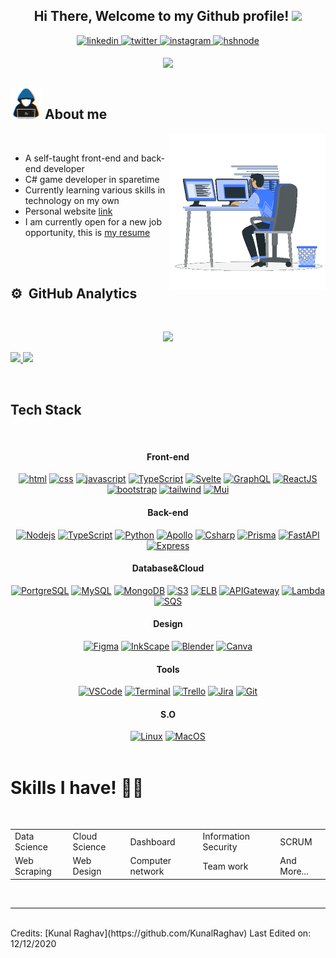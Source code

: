 <div align="center">
  <h2>
    Hi There, Welcome to my Github profile!
    <img src="https://github.com/abdoachhoubi/abdoachhoubi/blob/main/gifs/Hi.gif" width="30" />
  </h2>
  <a href="https://linkedin.com/in/abdoachhoubi" target="_blank">
    <img
      src=https://img.shields.io/badge/linkedin-%2300acee.svg?color=405DE6&style=for-the-badge&logo=linkedin&logoColor=white
      alt=linkedin style="margin-bottom: 5px;" />
  </a>
  <a href="https://twitter.com/abdo_achhoubi" target="_blank">
    <img
      src=https://img.shields.io/badge/twitter-%2300acee.svg?color=1DA1F2&style=for-the-badge&logo=twitter&logoColor=white
      alt=twitter style="margin-bottom: 5px;" />
  </a>
  <a href="https://instagram.com/abdo.achhoubi" target="_blank">
    <img
      src=https://img.shields.io/badge/instagram-%ff5851db.svg?color=C13584&style=for-the-badge&logo=instagram&logoColor=white
      alt=instagram style="margin-bottom: 5px;" />
  </a>
  <a href="https://achhoubiplus.hashnode.dev" target="_blank">
    <img
      src=https://img.shields.io/badge/hashnode-%2300acee.svg?color=2962FF&style=for-the-badge&logo=hashnode&logoColor=white
      alt=hshnode style="margin-bottom: 5px;" />
  </a>
  <p align="center">
    <a href="https://github.com/DenverCoder1/readme-typing-svg"><img
        src="https://readme-typing-svg.herokuapp.com?font=Ubuntu&color=red&size=30&center=true&vCenter=true&width=600&height=100&lines=Coder..&hearts;++;Front-End+Developer,;Back+End+Developer,;Cloud+Science+Student,;Active+Learner/Researcher,;Love+to+learn+new+stuffs..<3" /></a>
  </p>
</div>

## <picture><img src="https://github.com/0xAbdulKhalid/0xAbdulKhalid/raw/main/assets/mdImages/about_me.gif" width="50px" /></picture> **About me**

<picture>
  <img align="right" src="https://github.com/0xAbdulKhalid/0xAbdulKhalid/raw/main/assets/mdImages/Right_Side.gif"
    width="250px" />
</picture>

<br />

- A self-taught front-end and back-end developer
- C# game developer in sparetime
- Currently learning various skills in technology on my own
- Personal website [link](https://www.0xabdulkhalid.ml)
- I am currently open for a new job opportunity, this is [my resume](https://read.cv/0xabdulkhalid)

<br /><br />

## ⚙️ &nbsp;GitHub Analytics

<br />
<p align="center">
  <a href="https://github.com/AVS1508"><img height="180em"
      src="https://github-readme-stats-eight-theta.vercel.app/api/top-langs/?username=KomuraAK&hide_border=true&layout=compact&langs_count=8&theme=algolia" />
  </a>
</p>
<p align="left">
  <a href="https://abhigyantrips.dev/">
    <img width="49.5%"
      src="https://github-readme-stats-eight-theta.vercel.app/api?username=KomuraAK&show_icons=true&theme=algolia&hide_border=true&include_all_commits=true&count_private=true" />
    <img width="49.5%"
      src="https://github-readme-streak-stats.herokuapp.com/?user=KomuraAK&theme=algolia&hide_border=true" />
  </a>
</p>
<br />

## Tech Stack

<br />
<div align="center">
  <h4>Front-end</h4>
  <a margin="10" href="https://developer.mozilla.org/en-US/docs/Web/HTML" target="_blank"><img width="30" margin="10px"
      src="https://github.com/abdoachhoubi/abdoachhoubi/blob/main/svgs/html.svg" alt="html" /></a>
  <a margin="10" href="https://developer.mozilla.org/en-US/docs/Web/CSS" target="_blank"><img margin="10px" width="30"
      src="https://github.com/abdoachhoubi/abdoachhoubi/blob/main/svgs/css.svg" alt="css" /></a>
  <a margin="10" href="https://developer.mozilla.org/en-US/docs/Web/JavaScript" target="_blank"><img margin="10px"
      width="30" src="https://github.com/abdoachhoubi/abdoachhoubi/blob/main/svgs/javascript.svg"
      alt="javascript" /></a>
  <a margin="10" href="https://sass-lang.com" target="_blank"><img margin="10px" width="30"
      src="https://upload.wikimedia.org/wikipedia/commons/thumb/4/4c/Typescript_logo_2020.svg/512px-Typescript_logo_2020.svg.png?20221110153201"
      alt="TypeScript" /></a>
  <a margin="10" href="https://sass-lang.com" target="_blank"><img margin="10px" width="30"
      src="https://github.com/abdoachhoubi/abdoachhoubi/blob/main/svgs/svelte.svg" alt="Svelte" /></a>
  <a margin="10" href="https://sass-lang.com" target="_blank"><img margin="10px" width="30"
      src="https://github.com/abdoachhoubi/abdoachhoubi/blob/main/svgs/graphql.svg" alt="GraphQL" /></a>
  <a margin="10" href="https://sass-lang.com" target="_blank"><img margin="10px" width="30"
      src="https://github.com/abdoachhoubi/abdoachhoubi/blob/main/svgs/react.svg" alt="ReactJS" /></a>
  <a margin="10" href="https://getbootstrap.com" target="_blank"><img margin="10px" width="30"
      src="https://github.com/abdoachhoubi/abdoachhoubi/blob/main/svgs/bootstrap.svg" alt="bootstrap" /></a>
  <a margin="10" href="https://tailwindcss.com" target="_blank"><img margin="10px" width="30"
      src="https://github.com/abdoachhoubi/abdoachhoubi/blob/main/svgs/tailwind.svg" alt="tailwind" /></a>
  <a margin="10" href="https://sass-lang.com" target="_blank"><img margin="10px" width="30"
      src="https://github.com/abdoachhoubi/abdoachhoubi/blob/main/svgs/materialui.svg" alt="Mui" /></a>
</div>
<div align="center">
  <h4>Back-end</h4>
  <a margin="10" href="https://sass-lang.com" target="_blank"><img margin="10px" width="30"
      src="https://github.com/abdoachhoubi/abdoachhoubi/blob/main/svgs/nodejs.svg" alt="Nodejs" /></a>
  <a margin="10" href="https://sass-lang.com" target="_blank"><img margin="10px" width="30"
      src="https://upload.wikimedia.org/wikipedia/commons/thumb/4/4c/Typescript_logo_2020.svg/512px-Typescript_logo_2020.svg.png?20221110153201"
      alt="TypeScript" /></a>
  <a margin="10" href="https://sass-lang.com" target="_blank"><img margin="10px" width="30"
      src="https://github.com/MarikIshtar007/MarikIshtar007/blob/master/images/python2.png" alt="Python" /></a>
  <a margin="10" href="https://sass-lang.com" target="_blank"><img margin="10px" width="32"
      src="https://global.discourse-cdn.com/business5/uploads/apollographql/original/1X/25bd5104d61020fe4dc0777a5919cd009bca633e.png"
      alt="Apollo" /></a>
  <a margin="10" href="https://sass-lang.com" target="_blank"><img margin="10px" width="30"
      src="https://seeklogo.com/images/C/c-sharp-c-logo-02F17714BA-seeklogo.com.png" alt="Csharp" /></a>
  <a margin="10" href="https://sass-lang.com" target="_blank"><img margin="10px" width="30"
      src="https://cdn.freelogovectors.net/wp-content/uploads/2022/01/prisma_logo-freelogovectors.net_-330x400.png"
      alt="Prisma" /></a>
  <a margin="10" href="https://sass-lang.com" target="_blank"><img margin="10px" width="30"
      src="https://cdn.worldvectorlogo.com/logos/fastapi-1.svg" alt="FastAPI" /></a>
  <a margin="10" href="https://sass-lang.com" target="_blank"><img margin="10px" width="85"
      src="https://github.com/abdoachhoubi/abdoachhoubi/blob/main/svgs/express.svg" alt="Express" /></a>
</div>

<div align="center">
  <h4>Database&Cloud</h4>
  <a margin="10" href="https://sass-lang.com" target="_blank"><img margin="10px" width="30"
      src="https://www.vectorlogo.zone/logos/postgresql/postgresql-icon.svg" alt="PortgreSQL" /></a>
  <a margin="10" href="https://sass-lang.com" target="_blank"><img margin="10px" width="30"
      src="https://github.com/MarikIshtar007/MarikIshtar007/blob/master/images/sql.svg" alt="MySQL" /></a>
  <a margin="10" href="https://sass-lang.com" target="_blank"><img margin="10px" width="30"
      src="https://github.com/abdoachhoubi/abdoachhoubi/blob/main/svgs/mongodb.svg" alt="MongoDB" /></a>
  <a margin="10" href="https://sass-lang.com" target="_blank"><img margin="10px" width="30"
      src="https://upload.wikimedia.org/wikipedia/commons/thumb/b/bc/Amazon-S3-Logo.svg/428px-Amazon-S3-Logo.svg.png?20220427001138"
      alt="S3" /></a>
  <a margin="10" href="https://sass-lang.com" target="_blank"><img margin="10px" width="30"
      src="https://symbols.getvecta.com/stencil_9/32_aws-elastic-beanstalk.3cbb564d52.svg" alt="ELB" /></a>
  <a margin="10" href="https://sass-lang.com" target="_blank"><img margin="10px" width="35"
      src="https://cdn.cdnlogo.com/logos/a/45/aws-api-gateway.svg" alt="APIGateway" /></a>
  <a margin="10" href="https://sass-lang.com" target="_blank"><img margin="10px" width="30"
      src="https://cdn.worldvectorlogo.com/logos/aws-lambda.svg" alt="Lambda" /></a>
  <a margin="10" href="https://sass-lang.com" target="_blank"><img margin="10px" width="30"
      src="https://seeklogo.com/images/A/aws-sqs-simple-queue-service-logo-8884A71ECB-seeklogo.com.png" alt="SQS" /></a>
</div>

<div align="center">
  <h4>Design</h4>
  <a margin="10" href="https://sass-lang.com" target="_blank"><img margin="10px" width="15"
      src="https://github.com/abdoachhoubi/abdoachhoubi/blob/main/svgs/figma.svg" alt="Figma" /></a>
  <a margin="10" href="https://sass-lang.com" target="_blank"><img margin="10px" width="30"
      src="https://upload.wikimedia.org/wikipedia/commons/thumb/0/0e/Inkscape_logo_2.svg/120px-Inkscape_logo_2.svg.png"
      alt="InkScape" /></a>
  <a margin="10" href="https://sass-lang.com" target="_blank"><img margin="10px" width="30"
      src="https://upload.wikimedia.org/wikipedia/commons/thumb/0/0c/Blender_logo_no_text.svg/120px-Blender_logo_no_text.svg.png"
      alt="Blender" /></a>
  <a margin="10" href="https://sass-lang.com" target="_blank"><img margin="10px" width="30"
      src="https://cdn.worldvectorlogo.com/logos/canva-1.svg" alt="Canva" /></a>
</div>

<div align="center">
  <h4>Tools</h4>
  <a margin="10" href="https://sass-lang.com" target="_blank"><img margin="10px" width="30"
      src="https://code.visualstudio.com/assets/images/code-stable.png" alt="VSCode" /></a>
  <a margin="10" href="https://sass-lang.com" target="_blank"><img margin="10px" width="30"
      src="https://img.icons8.com/color/512/console.png" alt="Terminal" /></a>
  <a margin="10" href="https://sass-lang.com" target="_blank"><img margin="10px" width="30"
      src="https://www.vectorlogo.zone/logos/trello/trello-icon.svg" alt="Trello" /></a>
  <a margin="10" href="https://sass-lang.com" target="_blank"><img margin="10px" width="30"
      src="https://cdn.worldvectorlogo.com/logos/jira-3.svg" alt="Jira" /></a>
  <a margin="10" href="https://sass-lang.com" target="_blank"><img margin="10px" width="30"
      src="https://upload.wikimedia.org/wikipedia/commons/thumb/3/3f/Git_icon.svg/97px-Git_icon.svg.png?20220905010122"
      alt="Git" /></a>
</div>
<div align="center">
  <h4>S.O</h4>
  <a margin="10" href="https://sass-lang.com" target="_blank"><img margin="10px" width="30"
      src="https://www.vectorlogo.zone/logos/linux/linux-icon.svg" alt="Linux" /></a>
  <a margin="10" href="https://sass-lang.com" target="_blank"><img margin="10px" width="30"
      src="https://www.svgrepo.com/show/303125/apple-logo.svg" alt="MacOS" /></a>
</div>

<br />

<h1>Skills I have! 🤸‍♂</h1>
<br />
<div align="center">
<table>
    <tbody>
        <tr>
            <td>Data Science</td>
            <td>Cloud Science</td>
            <td>Dashboard</td>
            <td>Information Security</td>
            <td>SCRUM</td>
        </tr>
        <tr>
            <td>Web Scraping</td>
            <td>Web Design</td>
            <td>Computer network</td>
            <td>Team work</td>
            <td>And More...</td>
        </tr>
    </tbody>
</table>
</div>
<br />
<hr />
<br />
Credits: [Kunal Raghav](https://github.com/KunalRaghav) Last Edited on:
12/12/2020
